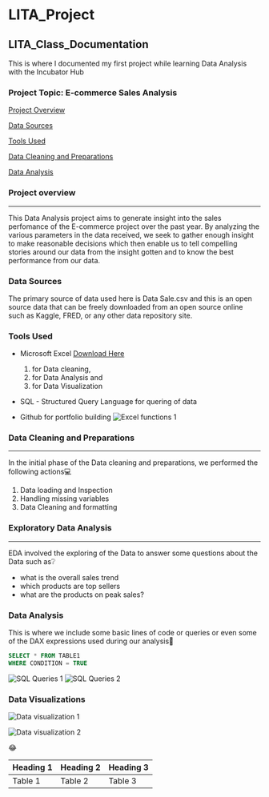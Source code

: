 # LITA_Project
## LITA_Class_Documentation
This is where I documented my first project while learning Data Analysis with the Incubator Hub
### Project Topic: E-commerce Sales Analysis

[Project Overview](#project-overview)

[Data Sources](#data-sources)

[Tools Used](#tools-used)

[Data Cleaning and Preparations](#data-cleaning-and-preparations)

[Data Analysis](#data-analysis)

### Project overview
---
This Data Analysis project aims to generate insight into the sales perfomance of the E-commerce project over the past year. By analyzing the various parameters in the data received, we seek to gather enough insight to make reasonable decisions which then enable us to tell compelling stories around our data from the insight gotten and to know the best performance from our data.

### Data Sources
The primary source of data used here is Data Sale.csv and this is an open source data that can be freely downloaded from an open source online such as Kaggle, FRED, or any other data repository site. 

### Tools Used
- Microsoft Excel [Download Here](https://www.microsoft.com)
    1. for Data cleaning,
    2. for Data Analysis and
    3. for Data Visualization

- SQL - Structured Query Language for quering of data 
- Github for portfolio building
![Excel functions 1](https://github.com/user-attachments/assets/0002cbbf-e1c4-44c3-a950-3f0a252cf139)

### Data Cleaning and Preparations
---
In the initial phase of the Data cleaning and preparations, we performed the following actions💻
1. Data loading and Inspection
2. Handling missing variables
3. Data Cleaning and formatting

### Exploratory Data Analysis
---

EDA involved the exploring of the Data to answer some questions about the Data such as❔
- what is the overall sales trend
- which products are top sellers
- what are the products on peak sales?

### Data Analysis
This is where we include some basic lines of code or queries or even some of the DAX expressions used during our analysis🤔

```SQL
SELECT * FROM TABLE1
WHERE CONDITION = TRUE
```
![SQL Queries 1](https://github.com/user-attachments/assets/6c7de7d1-7012-4d8f-b9f9-d61e51391c97)
![SQL Queries 2](https://github.com/user-attachments/assets/d9677ab3-27a8-4552-ac84-17ed50b312e5)


### Data Visualizations
![Data visualization 1](https://github.com/user-attachments/assets/86bd87f1-4901-4f98-8b00-24dba3670396)

![Data visualization 2](https://github.com/user-attachments/assets/7f097185-1f8e-45bf-aec2-0d978766d567)


😂

|Heading 1|Heading 2|Heading 3|
|--------|----------|---------|
|Table 1|Table 2|Table 3|

